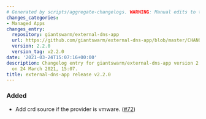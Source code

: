 ```yaml
---
# Generated by scripts/aggregate-changelogs. WARNING: Manual edits to this files will be overwritten.
changes_categories:
- Managed Apps
changes_entry:
  repository: giantswarm/external-dns-app
  url: https://github.com/giantswarm/external-dns-app/blob/master/CHANGELOG.md#220---2021-03-24
  version: 2.2.0
  version_tag: v2.2.0
date: '2021-03-24T15:07:16+00:00'
description: Changelog entry for giantswarm/external-dns-app version 2.2.0, published
  on 24 March 2021, 15:07.
title: external-dns-app release v2.2.0
---
```


### Added
- Add crd source if the provider is vmware. ([#72](https://github.com/giantswarm/external-dns-app/pull/72))
